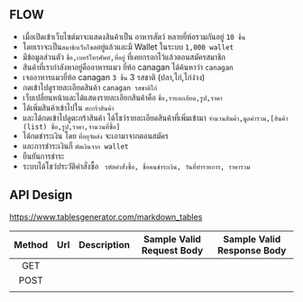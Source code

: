 ## FLOW 

- เมื่อเปิดเข้าเว็บไซต์มาจะแสดงสินค้าเป็น อาหารสัตว์ หลายยี่ห้อรวมกันอยู่ `10 ชิ้น`
- โดยเราจะเป็น`สมาชิกเว็บไซต์`อยู่แล้วและมี Wallet ในระบบ `1,000 wallet`
- มีข้อมูลส่วนตัว `ชื่อ,เบอร์โทรศัพท์,ที่อยู่` ที่เคยกรอกไว้แล้วตอนสมัครสมาชิก
- สินค้าที่เรากำลังหาอยู่คืออาหารแมว ยี่ห้อ canagan ได้ค้นหาว่า `canagan` 
- เจออาหารแมวยี่ห้อ canagan `3 ชิ้น` 3 รสชาติ (ปลา,ไก่,ไก่ง่วง)
- กดเข้าไปดูรายละเอียดสินค้า `canagan รสชาติไก่`
- เว็บเปลี่ยนหน้าและได้แสดงรายละเอียกสินค้าคือ `ชื่อ,รายละเอียด,รูป,ราคา`
- ได้เพิ่มสินค้าเข้าไปใน `ตะกร้าสินค้า` 
- และได้กดเข้าไปดูตะกร้าสินค้า ได้โชว์รายละเอียดสินค้าที่เพิ่มเข้ามา
` จำนวนสินค้า,มูลค่ารวม,[สินค้า (list) ชื่อ,รูป,ราคา,จำนวนที่ซื้อ] `
- ได้กดชำระเงิน โดย  `ที่อยุจัดส่ง` จะเอามาจากตอนสมัคร
- และการชำระเงินก็ `ตัดเงินจาก wallet`
- ยืนยันการชำระ 
- ระบบได้โชว์ประวัติคำสั่งซื้อ
` รหัสคำสั่งซื้อ, ชื่อคนชำระเงิน, วันที่ทำรายการ, ราคารวม`



## API Design
https://www.tablesgenerator.com/markdown_tables

| Method | Url | Description | Sample Valid Request Body | Sample Valid Response Body |
|:------:|:---:|:-----------:|:-------------------------:|:--------------------------:|
|   GET  |     |             |                           |                            |
|  POST  |     |             |                           |                            |
|        |     |             |                           |                            |